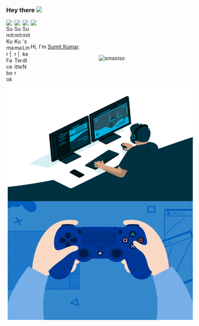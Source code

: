 ### Hey there <img src="https://media.giphy.com/media/hvRJCLFzcasrR4ia7z/giphy.gif" width="25px">


<a href="https://facebook.com/smaxiso">
  <img align="left" alt="Sumit Kumar | Facebook" width="22px" src="https://raw.githubusercontent.com/peterthehan/peterthehan/master/assets/facebook.svg" />
</a>
<a href="https://twitter.com/sumitrajaknitp">
  <img align="left" alt="Sumit Kumar | Twitter" width="22px" src="https://raw.githubusercontent.com/peterthehan/peterthehan/master/assets/twitter.svg" />
</a>
<a href="https://www.linkedin.com/in/sumitrajak/">
  <img align="left" alt="Sumit's LinkedIN" width="22px" src="https://raw.githubusercontent.com/peterthehan/peterthehan/master/assets/linkedin.svg" />
</a>

![](https://visitor-badge.glitch.me/badge?page_id=smaxiso.smaxiso)

<br />

Hi, I'm [Sumit Kumar](https://www.instagram.com/smaxiso).

<p float="left">
  <img align="right" alt="codeing.gif" src="https://github.com/smaxiso/smaxiso/blob/main/code.gif?raw=true" width="500" height="320" />
  <img align="right" alt="gaming.gif" src="https://github.com/smaxiso/smaxiso/blob/main/gaming.gif?raw=true" width="500" height="320" />
</p>


<p align="center"> <img src="https://github-readme-stats.vercel.app/api?username=smaxiso&show_icons=true&theme=gotham" alt="smaxiso" />





<!--
**smaxiso/smaxiso** is a ✨ _special_ ✨ repository because its `README.md` (this file) appears on your GitHub profile.

Here are some ideas to get you started:

- 🔭 I’m currently working on ...
- 🌱 I’m currently learning ...
- 👯 I’m looking to collaborate on ...
- 🤔 I’m looking for help with ...
- 💬 Ask me about ...
- 📫 How to reach me: ...
- 😄 Pronouns: ...
- ⚡ Fun fact: ...
-->
